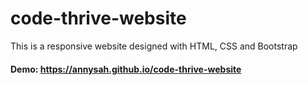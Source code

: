 # code-thrive-website

This is a responsive website designed with HTML, CSS and Bootstrap

#### Demo: https://annysah.github.io/code-thrive-website
